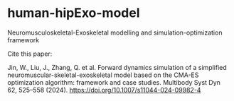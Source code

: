 # human-hipExo-model
Neuromusculoskeletal-Exoskeletal modelling and simulation-optimization framework

Cite this paper:

Jin, W., Liu, J., Zhang, Q. et al. Forward dynamics simulation of a simplified neuromuscular-skeletal-exoskeletal model based on the CMA-ES optimization algorithm: framework and case studies. Multibody Syst Dyn 62, 525–558 (2024). https://doi.org/10.1007/s11044-024-09982-4
